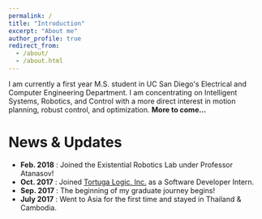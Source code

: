 ```yaml
---
permalink: /
title: "Introduction"
excerpt: "About me"
author_profile: true
redirect_from: 
  - /about/
  - /about.html
---
```


I am currently a first year M.S. student in UC San Diego's Electrical and Computer Engineering Department. I am concentrating on Intelligent Systems, Robotics, and Control with a more direct interest in motion planning, 
robust control, and optimization. **More to come...**


News & Updates
======
* **Feb. 2018** : Joined the Existential Robotics Lab under Professor Atanasov!
* **Oct. 2017** : Joined [Tortuga Logic, Inc.](http://www.tortugalogic.com/) as a Software Developer Intern.
* **Sep. 2017** : The beginning of my graduate journey begins!
* **July 2017** : Went to Asia for the first time and stayed in Thailand & Cambodia.

